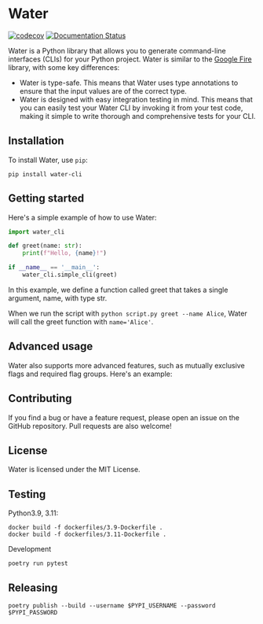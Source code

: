 # Water

[![codecov](https://codecov.io/gh/davidventura/water/branch/master/graph/badge.svg?token=m5obuvwZ0I)](https://codecov.io/gh/davidventura/water)
[![Documentation Status](https://readthedocs.org/projects/water-cli/badge/?version=latest)](https://water-cli.readthedocs.io/en/latest/?badge=latest)

Water is a Python library that allows you to generate command-line interfaces (CLIs) for your Python project. Water is similar to the [Google Fire](https://github.com/google/python-fire) library, with some key differences:

- Water is type-safe. This means that Water uses type annotations to ensure that the input values are of the correct type.
- Water is designed with easy integration testing in mind. This means that you can easily test your Water CLI by invoking it from your test code, making it simple to write thorough and comprehensive tests for your CLI.

## Installation

To install Water, use `pip`:

```
pip install water-cli
```


## Getting started

Here's a simple example of how to use Water:

```python
import water_cli

def greet(name: str):
    print(f"Hello, {name}!")

if __name__ == '__main__':
    water_cli.simple_cli(greet)
```

In this example, we define a function called greet that takes a single argument, name, with type str.

When we run the script with `python script.py greet --name Alice`, Water will call the greet function with `name='Alice'`.

## Advanced usage

Water also supports more advanced features, such as mutually exclusive flags and required flag groups. Here's an example:


## Contributing

If you find a bug or have a feature request, please open an issue on the GitHub repository. Pull requests are also welcome!

## License

Water is licensed under the MIT License.

## Testing

Python3.9, 3.11:
```
docker build -f dockerfiles/3.9-Dockerfile .
docker build -f dockerfiles/3.11-Dockerfile .
```

Development
```
poetry run pytest
```

## Releasing

```
poetry publish --build --username $PYPI_USERNAME --password $PYPI_PASSWORD
```
